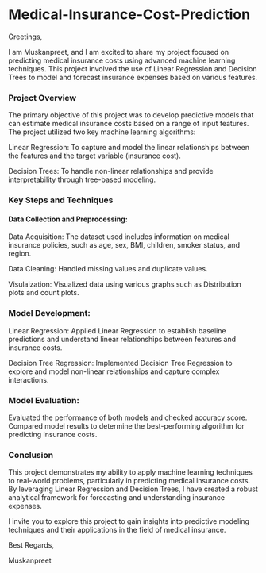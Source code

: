 # Medical-Insurance-Cost-Prediction
Greetings,

I am Muskanpreet, and I am excited to share my project focused on predicting medical insurance costs using advanced machine learning techniques. This project involved the use of Linear Regression and Decision Trees to model and forecast insurance expenses based on various features.

<h3>Project Overview</h3>
The primary objective of this project was to develop predictive models that can estimate medical insurance costs based on a range of input features. The project utilized two key machine learning algorithms:


Linear Regression: To capture and model the linear relationships between the features and the target variable (insurance cost).

Decision Trees: To handle non-linear relationships and provide interpretability through tree-based modeling.

<h3>Key Steps and Techniques</h3>
<h4>Data Collection and Preprocessing:</h4>

Data Acquisition: The dataset used includes information on medical insurance policies, such as age, sex, BMI, children, smoker status, and region.

Data Cleaning: Handled missing values and duplicate values.

Visulaization: Visualized data using various graphs such as Distribution plots and count plots.
<h3>Model Development:</h3>

Linear Regression: Applied Linear Regression to establish baseline predictions and understand linear relationships between features and insurance costs.

Decision Tree Regression: Implemented Decision Tree Regression to explore and model non-linear relationships and capture complex interactions.
<h3>Model Evaluation:</h3>

Evaluated the performance of both models and checked accuracy score.
Compared model results to determine the best-performing algorithm for predicting insurance costs.

<h3>Conclusion</h3>
This project demonstrates my ability to apply machine learning techniques to real-world problems, particularly in predicting medical insurance costs. By leveraging Linear Regression and Decision Trees, I have created a robust analytical framework for forecasting and understanding insurance expenses.

I invite you to explore this project to gain insights into predictive modeling techniques and their applications in the field of medical insurance.

Best Regards,

Muskanpreet

